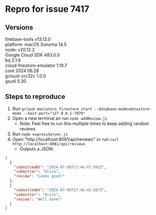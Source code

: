 # Repro for issue 7417

## Versions

firebase-tools v13.13.0<br>
platform: macOS Sonoma 14.5<br>
node: v20.12.2<br>
Google Cloud SDK 483.0.0<br>
bq 2.1.6<br>
cloud-firestore-emulator 1.19.7<br>
core 2024.06.28<br>
gcloud-crc32c 1.0.0<br>
gsutil 5.30

## Steps to reproduce

1. Run `gcloud emulators firestore start --database-mode=datastore-mode --host-port="127.0.0.1:7079"`
2. Open a new terminal an run `node addReview.js`
   - Note: Feel free to run this multiple times to keep adding random reviews
3. Run `node expressServer.js`
4. Open "http://localhost:8081/api/reviews" or run `curl http://localhost:8081/api/reviews`
   - Outputs a JSON:

```json
[
  {
    "submittedAt": "2024-07-08T17:46:47.692Z",
    "submitter": "Alice",
    "review": "Looks good!"
  },
  {
    "submittedAt": "2024-07-08T17:46:43.667Z",
    "submitter": "Alice",
    "review": "Well done!"
  }
]
```

